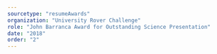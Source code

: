 ```yaml
---
sourcetype: "resumeAwards"
organization: "University Rover Challenge"
role: "John Barranca Award for Outstanding Science Presentation"
date: "2018"
order: "2"
---
```




